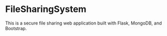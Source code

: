 # FileSharingSystem
This is a secure file sharing web application built with Flask, MongoDB, and Bootstrap.
